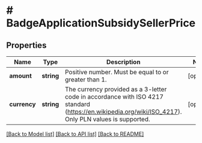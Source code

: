 # # BadgeApplicationSubsidySellerPrice

## Properties

Name | Type | Description | Notes
------------ | ------------- | ------------- | -------------
**amount** | **string** | Positive number. Must be equal to or greater than 1. | [optional]
**currency** | **string** | The currency provided as a 3-letter code in accordance with ISO 4217 standard (https://en.wikipedia.org/wiki/ISO_4217). Only PLN values is supported. | [optional]

[[Back to Model list]](../../README.md#models) [[Back to API list]](../../README.md#endpoints) [[Back to README]](../../README.md)
